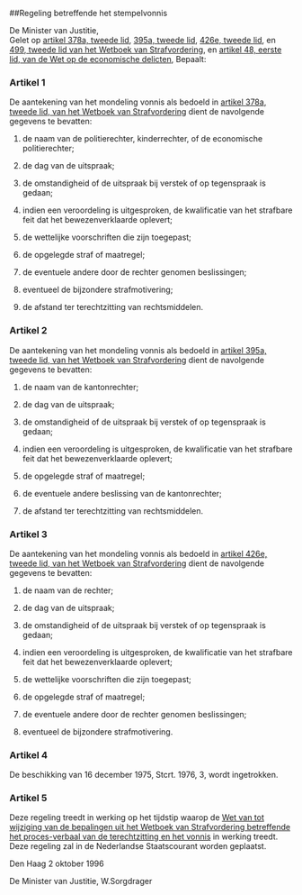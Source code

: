 <meta http-equiv='Content-Type' content='text/html; charset=utf-8' />

##Regeling betreffende het stempelvonnis

De Minister van Justitie,  
Gelet op [artikel 378a, tweede lid](../../../../../../wet/wet/van/15/januari/1921/BWBR0001903/README.md), [395a, tweede lid](../../../../../../wet/wet/van/15/januari/1921/BWBR0001903/README.md), [426e, tweede lid](../../../../../../wet/wet/van/15/januari/1921/BWBR0001903/README.md), en [499, tweede lid van het Wetboek van Strafvordering](../../../../../../wet/wet/van/15/januari/1921/BWBR0001903/README.md), en [artikel 48, eerste lid, van de Wet op de economische delicten](../../../../../../wet/wet/op/de/economische/delicten/BWBR0002063/README.md),
Bepaalt:    

### Artikel  1  

De aantekening van het mondeling vonnis als bedoeld in [artikel 378a, tweede lid, van het Wetboek van Strafvordering](../../../../../../wet/wet/van/15/januari/1921/BWBR0001903/README.md) dient de navolgende gegevens te bevatten: 

1. de naam van de politierechter, kinderrechter, of de economische politierechter;  

2. de dag van de uitspraak;  

3. de omstandigheid of de uitspraak bij verstek of op tegenspraak is gedaan;  

4. indien een veroordeling is uitgesproken, de kwalificatie van het strafbare feit dat het bewezenverklaarde oplevert;  

5. de wettelijke voorschriften die zijn toegepast;  

6. de opgelegde straf of maatregel;  

7. de eventuele andere door de rechter genomen beslissingen;  

8. eventueel de bijzondere strafmotivering;  

9. de afstand ter terechtzitting van rechtsmiddelen.    

### Artikel  2  

De aantekening van het mondeling vonnis als bedoeld in [artikel 395a, tweede lid, van het Wetboek van Strafvordering](../../../../../../wet/wet/van/15/januari/1921/BWBR0001903/README.md) dient de navolgende gegevens te bevatten: 

1. de naam van de kantonrechter;  

2. de dag van de uitspraak;  

3. de omstandigheid of de uitspraak bij verstek of op tegenspraak is gedaan;  

4. indien een veroordeling is uitgesproken, de kwalificatie van het strafbare feit dat het bewezenverklaarde oplevert;  

5. de opgelegde straf of maatregel;  

6. de eventuele andere beslissing van de kantonrechter;  

7. de afstand ter terechtzitting van rechtsmiddelen.    

### Artikel  3  

De aantekening van het mondeling vonnis als bedoeld in [artikel 426e, tweede lid, van het Wetboek van Strafvordering](../../../../../../wet/wet/van/15/januari/1921/BWBR0001903/README.md) dient de navolgende gegevens te bevatten: 

1. de naam van de rechter;  

2. de dag van de uitspraak;  

3. de omstandigheid of de uitspraak bij verstek of op tegenspraak is gedaan;  

4. indien een veroordeling is uitgesproken, de kwalificatie van het strafbare feit dat het bewezenverklaarde oplevert;  

5. de wettelijke voorschriften die zijn toegepast;  

6. de opgelegde straf of maatregel;  

7. de eventuele andere door de rechter genomen beslissingen;  

8. eventueel de bijzondere strafmotivering.    

### Artikel  4  

De beschikking van 16 december 1975, Stcrt. 1976, 3, wordt ingetrokken.  

### Artikel  5  

Deze regeling treedt in werking op het tijdstip waarop de [Wet van tot wijziging van de bepalingen uit het Wetboek van Strafvordering betreffende het proces-verbaal van de terechtzitting en het vonnis](../../../../../../wet/wijzigingswet/van/de/bepalingen/uit/het/wetboek/van/strafvordering/etc/BWBR0008254/README.md) in werking treedt.  
Deze regeling zal in de Nederlandse Staatscourant worden geplaatst.   

Den Haag 
2 oktober 1996    

De 
Minister van Justitie, 
W.Sorgdrager    
